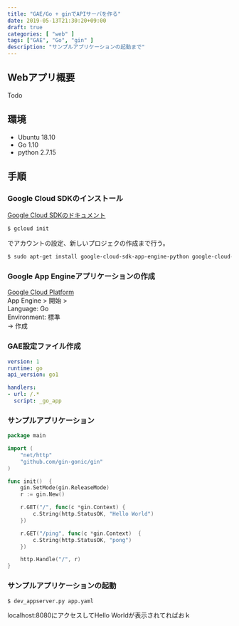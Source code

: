 ```yaml
---
title: "GAE/Go + ginでAPIサーバを作る"
date: 2019-05-13T21:30:20+09:00
draft: true
categories: [ "web" ]
tags: ["GAE", "Go", "gin" ]
description: "サンプルアプリケーションの起動まで"
---
```


## Webアプリ概要
Todo

## 環境
- Ubuntu 18.10
- Go 1.10
- python 2.7.15

## 手順
### Google Cloud SDKのインストール
[Google Cloud SDKのドキュメント](https://cloud.google.com/sdk/docs/?hl=ja#deb)

```sh
$ gcloud init
```
でアカウントの設定、新しいプロジェクの作成まで行う。

```sh
$ sudo apt-get install google-cloud-sdk-app-engine-python google-cloud-sdk-app-engine-go google-cloud-sdk-datastore-emulator
```


### Google App Engineアプリケーションの作成
[Google Cloud Platform](https://console.cloud.google.com/)  
App Engine > 開始 >  
Language: Go  
Environment: 標準  
-> 作成

### GAE設定ファイル作成
```yaml:app.yaml
version: 1
runtime: go
api_version: go1

handlers:
- url: /.*
  script: _go_app
```

### サンプルアプリケーション

```go:main.go
package main

import (
	"net/http"
	"github.com/gin-gonic/gin"
)

func init()  {
	gin.SetMode(gin.ReleaseMode)
	r := gin.New()

	r.GET("/", func(c *gin.Context) {
		c.String(http.StatusOK, "Hello World")
	})

	r.GET("/ping", func(c *gin.Context)  {
		c.String(http.StatusOK, "pong")
	})

	http.Handle("/", r)
}
```

### サンプルアプリケーションの起動
```sh
$ dev_appserver.py app.yaml
```
localhost:8080にアクセスしてHello Worldが表示されてればおｋ



